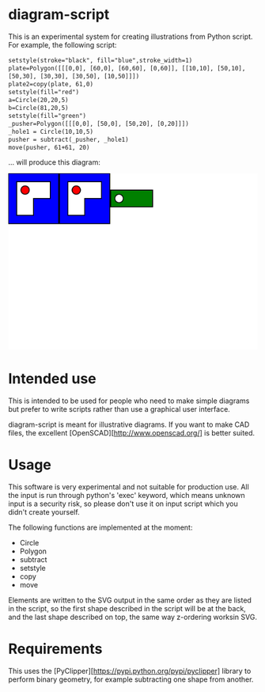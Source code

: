 # diagram-script

This is an experimental system for creating illustrations from Python script. For example, the following script:

```
setstyle(stroke="black", fill="blue",stroke_width=1)
plate=Polygon([[[0,0], [60,0], [60,60], [0,60]], [[10,10], [50,10], [50,30], [30,30], [30,50], [10,50]]])
plate2=copy(plate, 61,0)
setstyle(fill="red")
a=Circle(20,20,5)
b=Circle(81,20,5)
setstyle(fill="green")
_pusher=Polygon([[[0,0], [50,0], [50,20], [0,20]]])
_hole1 = Circle(10,10,5)
pusher = subtract(_pusher, _hole1)
move(pusher, 61+61, 20)
```

... will produce this diagram:

![Example diagram output](example_output.svg)

# Intended use

This is intended to be used for people who need to make simple diagrams but prefer to write scripts rather than use a graphical user interface.

diagram-script is meant for illustrative diagrams. If you want to make CAD files, the excellent [OpenSCAD][http://www.openscad.org/] is better suited.

# Usage

This software is very experimental and not suitable for production use. All the input is run through python's 'exec' keyword, which means unknown input is a security risk, so please don't use it on input script which you didn't create yourself.

The following functions are implemented at the moment:

* Circle
* Polygon
* subtract
* setstyle
* copy
* move

Elements are written to the SVG output in the same order as they are listed in the script, so the first shape described in the script will be at the back, and the last shape described on top, the same way z-ordering worksin SVG.

# Requirements

This uses the [PyClipper][https://pypi.python.org/pypi/pyclipper] library to perform binary geometry, for example subtracting one shape from another.